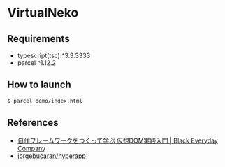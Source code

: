 # VirtualNeko

## Requirements

- typescript(tsc) ^3.3.3333
- parcel ^1.12.2

## How to launch

```bash
$ parcel demo/index.html
```

## References
- [自作フレームワークをつくって学ぶ 仮想DOM実践入門 | Black Everyday Company](https://kuroeveryday.blogspot.com/2018/11/how-to-create-virtual-dom-framework.html)
- [jorgebucaran/hyperapp](https://github.com/jorgebucaran/hyperapp)
